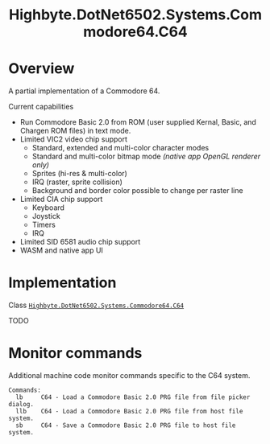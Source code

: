 <h1 align="center">Highbyte.DotNet6502.Systems.Commodore64.C64</h1>

# Overview

A partial implementation of a Commodore 64.

Current capabilities
- Run Commodore Basic 2.0 from ROM (user supplied Kernal, Basic, and Chargen ROM files) in text mode.
- Limited VIC2 video chip support 
    - Standard, extended and multi-color character modes
    - Standard and multi-color bitmap mode _(native app OpenGL renderer only)_
    - Sprites (hi-res & multi-color)
    - IRQ (raster, sprite collision)
    - Background and border color possible to change per raster line
- Limited CIA chip support
    - Keyboard
    - Joystick
    - Timers
    - IRQ
- Limited SID 6581 audio chip support
- WASM and native app UI

# Implementation
Class [```Highbyte.DotNet6502.Systems.Commodore64.C64```](../src/libraries/Highbyte.DotNet6502.Systems/Commodore64/C64.cs)

TODO


# Monitor commands
Additional machine code monitor commands specific to the C64 system.

```
Commands:
  lb     C64 - Load a Commodore Basic 2.0 PRG file from file picker dialog.
  llb    C64 - Load a Commodore Basic 2.0 PRG file from host file system.
  sb     C64 - Save a Commodore Basic 2.0 PRG file to host file system.
```
